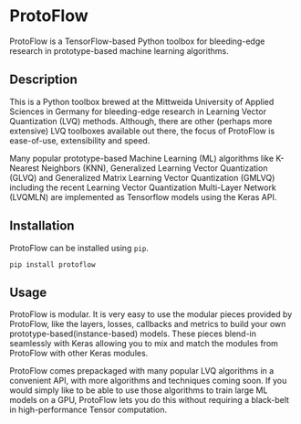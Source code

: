 # ProtoFlow

ProtoFlow is a TensorFlow-based Python toolbox for bleeding-edge research in prototype-based machine learning algorithms.

## Description

This is a Python toolbox brewed at the Mittweida University of Applied Sciences
in Germany for bleeding-edge research in Learning Vector Quantization (LVQ)
methods. Although, there are other (perhaps more extensive) LVQ toolboxes
available out there, the focus of ProtoFlow is ease-of-use, extensibility and
speed.

Many popular prototype-based Machine Learning (ML) algorithms like K-Nearest
Neighbors (KNN), Generalized Learning Vector Quantization (GLVQ) and Generalized
Matrix Learning Vector Quantization (GMLVQ) including the recent Learning Vector
Quantization Multi-Layer Network (LVQMLN) are implemented as Tensorflow models
using the Keras API.

## Installation

ProtoFlow can be installed using `pip`.
```
pip install protoflow
```

## Usage

ProtoFlow is modular. It is very easy to use the modular pieces provided by
ProtoFlow, like the layers, losses, callbacks and metrics to build your own
prototype-based(instance-based) models. These pieces blend-in seamlessly with
Keras allowing you to mix and match the modules from ProtoFlow with other Keras
modules.

ProtoFlow comes prepackaged with many popular LVQ algorithms in a convenient API,
with more algorithms and techniques coming soon. If you would simply like to be
able to use those algorithms to train large ML models on a GPU, ProtoFlow lets
you do this without requiring a black-belt in high-performance Tensor computation.
